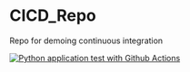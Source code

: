 # CICD_Repo
Repo for demoing continuous integration

[![Python application test with Github Actions](https://github.com/Tim-Harrington/CICD_Repo/actions/workflows/main.yml/badge.svg)](https://github.com/Tim-Harrington/CICD_Repo/actions/workflows/main.yml)
